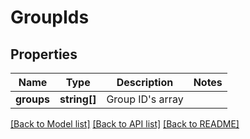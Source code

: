 # GroupIds

## Properties
Name | Type | Description | Notes
------------ | ------------- | ------------- | -------------
**groups** | **string[]** | Group ID&#39;s array | 

[[Back to Model list]](../README.md#documentation-for-models) [[Back to API list]](../README.md#documentation-for-api-endpoints) [[Back to README]](../README.md)


